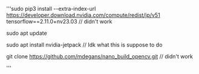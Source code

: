 

'''sudo pip3 install --extra-index-url https://developer.download.nvidia.com/compute/redist/jp/v51 tensorflow==2.11.0+nv23.03 // didn't work

sudo apt update

sudo apt install nvidia-jetpack  // Idk what this is suppose to do


git clone https://github.com/mdegans/nano_build_opencv.git // didn't work

'''
